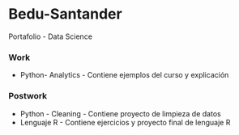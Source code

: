 # Bedu-Santander
Portafolio - Data Science

### Work 
* Python- Analytics - Contiene ejemplos del curso y explicación

### Postwork
* Python - Cleaning - Contiene proyecto de limpieza de datos
* Lenguaje R - Contiene ejercicios y proyecto final de lenguaje R
